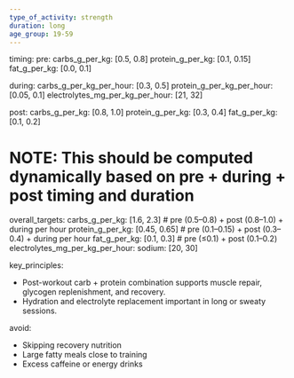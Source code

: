 ```yaml
---
type_of_activity: strength
duration: long
age_group: 19-59
---
```


timing:
pre:
carbs_g_per_kg: [0.5, 0.8]
protein_g_per_kg: [0.1, 0.15]
fat_g_per_kg: [0.0, 0.1]

during:
carbs_g_per_kg_per_hour: [0.3, 0.5]
protein_g_per_kg_per_hour: [0.05, 0.1]
electrolytes_mg_per_kg_per_hour: [21, 32]

post:
carbs_g_per_kg: [0.8, 1.0]
protein_g_per_kg: [0.3, 0.4]
fat_g_per_kg: [0.1, 0.2]

# NOTE: This should be computed dynamically based on pre + during + post timing and duration

overall_targets:
carbs_g_per_kg: [1.6, 2.3] # pre (0.5–0.8) + post (0.8–1.0) + during per hour
protein_g_per_kg: [0.45, 0.65] # pre (0.1–0.15) + post (0.3–0.4) + during per hour
fat_g_per_kg: [0.1, 0.3] # pre (≤0.1) + post (0.1–0.2)
electrolytes_mg_per_kg_per_hour:
sodium: [20, 30]

key_principles:

-   Post-workout carb + protein combination supports muscle repair, glycogen replenishment, and recovery.
-   Hydration and electrolyte replacement important in long or sweaty sessions.

avoid:

-   Skipping recovery nutrition
-   Large fatty meals close to training
-   Excess caffeine or energy drinks
